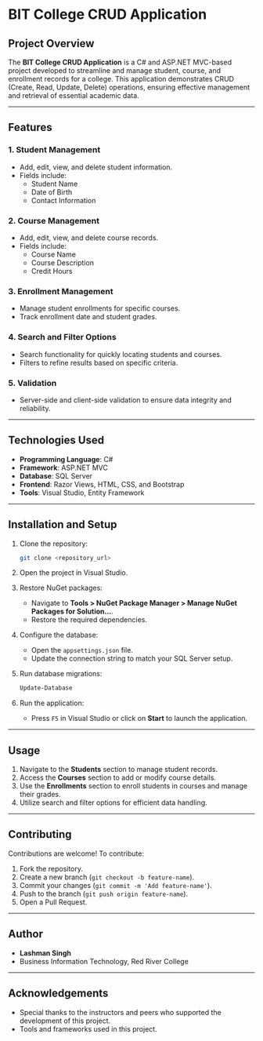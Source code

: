 # BIT College CRUD Application

## Project Overview

The **BIT College CRUD Application** is a C# and ASP.NET MVC-based project developed to streamline and manage student, course, and enrollment records for a college. This application demonstrates CRUD (Create, Read, Update, Delete) operations, ensuring effective management and retrieval of essential academic data.

---

## Features

### 1. **Student Management**
- Add, edit, view, and delete student information.
- Fields include:
  - Student Name
  - Date of Birth
  - Contact Information

### 2. **Course Management**
- Add, edit, view, and delete course records.
- Fields include:
  - Course Name
  - Course Description
  - Credit Hours

### 3. **Enrollment Management**
- Manage student enrollments for specific courses.
- Track enrollment date and student grades.

### 4. **Search and Filter Options**
- Search functionality for quickly locating students and courses.
- Filters to refine results based on specific criteria.

### 5. **Validation**
- Server-side and client-side validation to ensure data integrity and reliability.

---

## Technologies Used

- **Programming Language**: C#
- **Framework**: ASP.NET MVC
- **Database**: SQL Server
- **Frontend**: Razor Views, HTML, CSS, and Bootstrap
- **Tools**: Visual Studio, Entity Framework

---

## Installation and Setup

1. Clone the repository:
   ```bash
   git clone <repository_url>
   ```

2. Open the project in Visual Studio.

3. Restore NuGet packages:
   - Navigate to **Tools > NuGet Package Manager > Manage NuGet Packages for Solution...**.
   - Restore the required dependencies.

4. Configure the database:
   - Open the `appsettings.json` file.
   - Update the connection string to match your SQL Server setup.

5. Run database migrations:
   ```bash
   Update-Database
   ```

6. Run the application:
   - Press `F5` in Visual Studio or click on **Start** to launch the application.

---

## Usage

1. Navigate to the **Students** section to manage student records.
2. Access the **Courses** section to add or modify course details.
3. Use the **Enrollments** section to enroll students in courses and manage their grades.
4. Utilize search and filter options for efficient data handling.

---

## Contributing

Contributions are welcome! To contribute:

1. Fork the repository.
2. Create a new branch (`git checkout -b feature-name`).
3. Commit your changes (`git commit -m 'Add feature-name'`).
4. Push to the branch (`git push origin feature-name`).
5. Open a Pull Request.
   
---

## Author

- **Lashman Singh**
- Business Information Technology, Red River College

---

## Acknowledgements

- Special thanks to the instructors and peers who supported the development of this project.
- Tools and frameworks used in this project.
